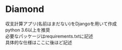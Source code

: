 # Diamond
収支計算アプリ(名前はまだない)をDjangoを用いて作成  
python 3.6以上を推奨  
必要なパッケージはrequirements.txtに記述  
具体的な仕様はここに後ほど記述  